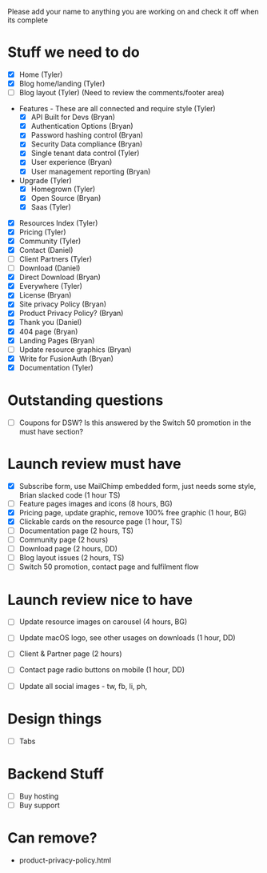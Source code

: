Please add your name to anything you are working on and check it off when its complete

Stuff we need to do
====
* [x] Home (Tyler)
* [x] Blog home/landing (Tyler)
* [ ] Blog layout (Tyler) (Need to review the comments/footer area)
* Features - These are all connected and require style (Tyler)
  + [x] API Built for Devs (Bryan)
  + [x] Authentication Options (Bryan)
  + [x] Password hashing control (Bryan)
  + [x] Security Data compliance (Bryan)
  + [x] Single tenant data control (Tyler)
  + [x] User experience (Bryan)
  + [x] User management reporting (Bryan)
* Upgrade (Tyler)
  + [x] Homegrown (Tyler)
  + [x] Open Source (Bryan)
  + [x] Saas (Tyler)
* [x] Resources Index (Tyler)
* [x] Pricing (Tyler)
* [x] Community (Tyler)
* [x] Contact (Daniel)
* [ ] Client Partners (Tyler)
* [ ] Download (Daniel)
* [x] Direct Download (Bryan)
* [x] Everywhere (Tyler)
* [x] License (Bryan)
* [x] Site privacy Policy (Bryan)
* [x] Product Privacy Policy? (Bryan)
* [x] Thank you (Daniel)
* [x] 404 page (Bryan)
* [x] Landing Pages (Bryan)
* [ ] Update resource graphics (Bryan)
* [x] Write for FusionAuth (Bryan)
* [x] Documentation (Tyler)

Outstanding questions
====
* [ ] Coupons for DSW? Is this answered by the Switch 50 promotion in the must have section?

Launch review must have
====
* [x] Subscribe form, use MailChimp embedded form, just needs some style, Brian slacked code (1 hour TS)
* [ ] Feature pages images and icons (8 hours, BG)
* [x] Pricing page, update graphic, remove 100% free graphic (1 hour, BG)
* [x] Clickable cards on the resource page (1 hour, TS)
* [ ] Documentation page (2 hours, TS)
* [ ] Community page (2 hours)
* [ ] Download page (2 hours, DD)
* [ ] Blog layout issues (2 hours, TS)
* [ ] Switch 50 promotion, contact page and fulfilment flow

Launch review nice to have
====
* [ ] Update resource images on carousel (4 hours, BG)
* [ ] Update macOS logo, see other usages on downloads (1 hour, DD)
* [ ] Client & Partner page (2 hours)
* [ ] Contact page radio buttons on mobile (1 hour, DD)
* [ ] Update all social images - tw, fb, li, ph, 


Design things
====
* [ ] Tabs


Backend Stuff
====
* [ ] Buy hosting
* [ ] Buy support

Can remove?
====
* product-privacy-policy.html
